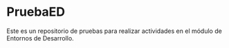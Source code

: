 # PruebaED
Este es un repositorio de pruebas para realizar actividades en el módulo de Entornos de Desarrollo.
